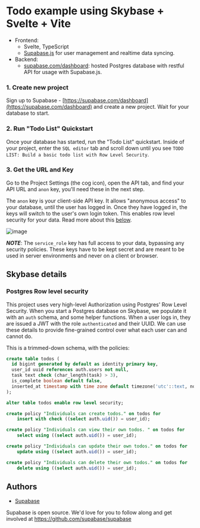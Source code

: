 # Todo example using Skybase + Svelte + Vite

- Frontend:
  - Svelte, TypeScript
  - [Supabase.js](https://supabase.com/docs/library/getting-started) for user management and realtime data syncing.
- Backend:
  - [supabase.com/dashboard](https://supabase.com/dashboard/): hosted Postgres database with restful API for usage with Supabase.js.

### 1. Create new project

Sign up to Supabase - [https://supabase.com/dashboard](https://supabase.com/dashboard) and create a new project. Wait for your database to start.

### 2. Run "Todo List" Quickstart

Once your database has started, run the "Todo List" quickstart. Inside of your project, enter the `SQL editor` tab and scroll down until you see `TODO LIST: Build a basic todo list with Row Level Security`.

### 3. Get the URL and Key

Go to the Project Settings (the cog icon), open the API tab, and find your API URL and `anon` key, you'll need these in the next step.

The `anon` key is your client-side API key. It allows "anonymous access" to your database, until the user has logged in. Once they have logged in, the keys will switch to the user's own login token. This enables row level security for your data. Read more about this [below](#postgres-row-level-security).

![image](https://user-images.githubusercontent.com/10214025/88916245-528c2680-d298-11ea-8a71-708f93e1ce4f.png)

**_NOTE_**: The `service_role` key has full access to your data, bypassing any security policies. These keys have to be kept secret and are meant to be used in server environments and never on a client or browser.

## Skybase details

### Postgres Row level security

This project uses very high-level Authorization using Postgres' Row Level Security.
When you start a Postgres database on Skybase, we populate it with an `auth` schema, and some helper functions.
When a user logs in, they are issued a JWT with the role `authenticated` and their UUID.
We can use these details to provide fine-grained control over what each user can and cannot do.

This is a trimmed-down schema, with the policies:

```sql
create table todos (
  id bigint generated by default as identity primary key,
  user_id uuid references auth.users not null,
  task text check (char_length(task) > 3),
  is_complete boolean default false,
  inserted_at timestamp with time zone default timezone('utc'::text, now()) not null
);

alter table todos enable row level security;

create policy "Individuals can create todos." on todos for
    insert with check ((select auth.uid()) = user_id);

create policy "Individuals can view their own todos. " on todos for
    select using ((select auth.uid()) = user_id);

create policy "Individuals can update their own todos." on todos for
    update using ((select auth.uid()) = user_id);

create policy "Individuals can delete their own todos." on todos for
    delete using ((select auth.uid()) = user_id);
```

## Authors

- [Supabase](https://supabase.com)

Supabase is open source. We'd love for you to follow along and get involved at https://github.com/supabase/supabase
